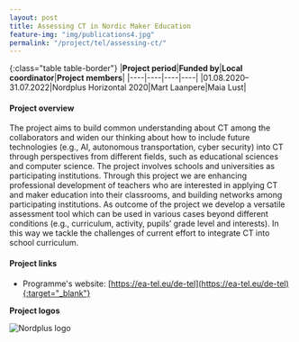 ```yaml
---
layout: post
title: Assessing CT in Nordic Maker Education  
feature-img: "img/publications4.jpg"
permalink: "/project/tel/assessing-ct/"
---
```


{:class="table table-border"}
|**Project period**|**Funded by**|**Local coordinator**|**Project members**|
|----|----|----|----|
|01.08.2020–31.07.2022|Nordplus Horizontal 2020|Mart Laanpere|Maia Lust|

#### Project overview
The project aims to build common understanding about CT among the collaborators and widen our thinking about how to include future technologies (e.g., AI, autonomous transportation, cyber security) into CT through perspectives from different fields, such as educational sciences and computer science. The project involves schools and universities as participating institutions. Through this project we are enhancing professional development of teachers who are interested in applying CT and maker education into their classrooms, and building networks among participating institutions. As outcome of the project we develop a versatile assessment tool which can be used in various cases beyond different conditions (e.g., curriculum, activity, pupils’ grade level and interests). In this way we tackle the challenges of current effort to integrate CT into school curriculum. 

#### Project links

- Programme's website: [https://ea-tel.eu/de-tel](https://ea-tel.eu/de-tel){:target="_blank"}

**Project logos**
<div> 
    <img class="img-fluid-innews" src="{{ '/img/financier_logos/Nordplus.jpg' | prepend: site.baseurl }}" alt="Nordplus logo">
</div>